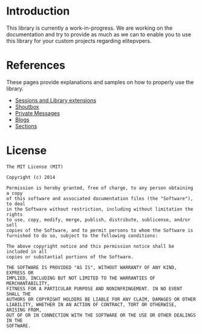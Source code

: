 Introduction
===
This library is currently a work-in-progress. We are working on the documentation and try to provide as much as we can to enable you to use this library for your custom projects regarding elitepvpers.

References
===
These pages provide explanations and samples on how to properly use the library.

* [Sessions and Library extensions](https://github.com/Mostey/epvpapi/wiki/Sessions) 
* [Shoutbox](https://github.com/Mostey/epvpapi/wiki/Shoutbox)
* [Private Messages](https://github.com/Mostey/epvpapi/wiki/Private-Messages)
* [Blogs](https://github.com/Mostey/epvpapi/wiki/Blogs)
* [Sections](https://github.com/Mostey/epvpapi/wiki/Sections)

License
===
  
    The MIT License (MIT)
    
    Copyright (c) 2014 
    
    Permission is hereby granted, free of charge, to any person obtaining a copy
    of this software and associated documentation files (the "Software"), to deal
    in the Software without restriction, including without limitation the rights
    to use, copy, modify, merge, publish, distribute, sublicense, and/or sell
    copies of the Software, and to permit persons to whom the Software is
    furnished to do so, subject to the following conditions:
    
    The above copyright notice and this permission notice shall be included in all
    copies or substantial portions of the Software.
    
    THE SOFTWARE IS PROVIDED "AS IS", WITHOUT WARRANTY OF ANY KIND, EXPRESS OR
    IMPLIED, INCLUDING BUT NOT LIMITED TO THE WARRANTIES OF MERCHANTABILITY,
    FITNESS FOR A PARTICULAR PURPOSE AND NONINFRINGEMENT. IN NO EVENT SHALL THE
    AUTHORS OR COPYRIGHT HOLDERS BE LIABLE FOR ANY CLAIM, DAMAGES OR OTHER
    LIABILITY, WHETHER IN AN ACTION OF CONTRACT, TORT OR OTHERWISE, ARISING FROM,
    OUT OF OR IN CONNECTION WITH THE SOFTWARE OR THE USE OR OTHER DEALINGS IN THE
    SOFTWARE.

